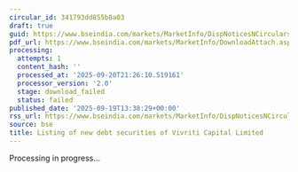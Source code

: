 ```yaml
---
circular_id: 341793dd855b8a03
draft: true
guid: https://www.bseindia.com/markets/MarketInfo/DispNoticesNCirculars.aspx?Noticeid={952DB5C3-6F6E-4219-AF15-C4CC27C0445B}&noticeno=20250919-36&dt=09/19/2025&icount=36&totcount=44&flag=0
pdf_url: https://www.bseindia.com/markets/MarketInfo/DownloadAttach.aspx?id=20250919-36&attachedId=
processing:
  attempts: 1
  content_hash: ''
  processed_at: '2025-09-20T21:26:10.519161'
  processor_version: '2.0'
  stage: download_failed
  status: failed
published_date: '2025-09-19T13:38:29+00:00'
rss_url: https://www.bseindia.com/markets/MarketInfo/DispNoticesNCirculars.aspx?Noticeid={952DB5C3-6F6E-4219-AF15-C4CC27C0445B}&noticeno=20250919-36&dt=09/19/2025&icount=36&totcount=44&flag=0
source: bse
title: Listing of new debt securities of Vivriti Capital Limited
---
```


Processing in progress...